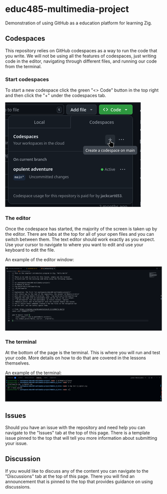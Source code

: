 # educ485-multimedia-project
Demonstration of using GitHub as a education platform for learning Zig.

## Codespaces
This repository relies on GitHub codespaces as a way to run the code that you write.
We will not be using all the features of codespaces, just writing code in the editor,
navigating through different files, and running our code from the terminal.

### Start codespaces
To start a new codespace click the green "<> Code" button in the top right and then
click the "+" under the codespaces tab.

![How to start a new codespace](/images/create-codespace.png)

### The editor
Once the codespace has started, the majority of the screen is taken up by the editor.
There are tabs at the top for all of your open files and you can switch between them.
The text editor should work exactly as you expect. Use your cursor to navigate to where
you want to edit and use your keyboard to edit the file.

An example of the editor window:

![An image showing an example of the editor window in GitHub codespaces](/images/editor-example.png)

### The terminal
At the bottom of the page is the terminal. This is where you will run and test your code.
More details on how to do that are covered in the lessons themselves.

An example of the terminal:
![An image showing an example of the terminal section of GitHub codespaces](/images/terminal-example.png)

## Issues
Should you have an issue with the repository and need help you can navigate to the "Issues" tab at the
top of this page. There is a template issue pinned to the top that will tell you more information about
submitting your issue.

## Discussion
If you would like to discuss any of the content you can navigate to the "Discussions" tab at the top
of this page. There you will find an announcement that is pinned to the top that provides guidance on
using discussions.